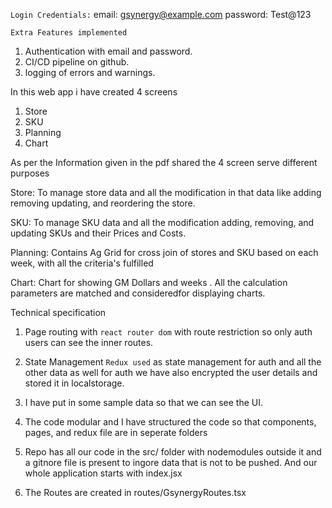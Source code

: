 `Login Credentials:`
email: gsynergy@example.com
password: Test@123

`Extra Features implemented `

1. Authentication with email and password.
2. CI/CD pipeline on github.
3. logging of errors and warnings.

In this web app i have created 4 screens

1. Store
2. SKU
3. Planning
4. Chart

As per the Information given in the pdf shared the 4 screen serve different purposes

Store: To manage store data and all the modification in that data like adding removing
updating, and reordering the store.

SKU: To manage SKU data and all the modification adding, removing, and updating
SKUs and their Prices and Costs.

Planning: Contains Ag Grid for cross join of stores and SKU based on each week, with all the criteria's fulfilled

Chart: Chart for showing GM Dollars and weeks . All the calculation parameters are matched and consideredfor displaying charts.

Technical specification

1. Page routing with `react router dom` with route restriction so only auth users can see the inner routes.

2. State Management `Redux used` as state management for auth and all the other data as well
   for auth we have also encrypted the user details and stored it in localstorage.

3. I have put in some sample data so that we can see the UI.

4. The code modular and I have structured the code so that components, pages, and redux file are in seperate folders

5. Repo has all our code in the src/ folder with nodemodules outside it and a gitnore file is present to ingore data that is not to be pushed. And our whole application starts with index.jsx

6. The Routes are created in routes/GsynergyRoutes.tsx
